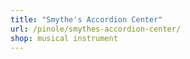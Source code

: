 ```yaml
---
title: "Smythe's Accordion Center"
url: /pinole/smythes-accordion-center/
shop: musical instrument
---
```

